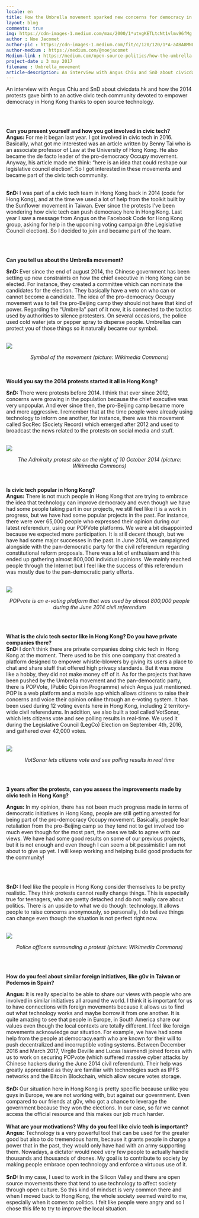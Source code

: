```yaml
---
locale: en
title: How the Umbrella movement sparked new concerns for democracy in Hong Kong
layout: blog
comments: true
img: https://cdn-images-1.medium.com/max/2000/1*utvgKETLtcNt1vlmv96fMg.png
author : Noe Jacomet
author-pic : https://cdn-images-1.medium.com/fit/c/120/120/1*A-aABA8MNLeKXIpYLu4IUA.jpeg
author-medium : https://medium.com/@noejacomet
Medium-link : https://medium.com/open-source-politics/how-the-umbrella-movement-sparked-new-concerns-for-democracy-in-hong-kong-49b3af23c928
project-date : 3 may 2017
filename : Umbrella_movement
article-description: An interview with Angus Chiu and SnD about civicdata.hk and how the 2014 protests gave birth to an active civic...
---
```


<div class = "blogcontent">


An interview with Angus Chiu and SnD about civicdata.hk and how the 2014 protests gave birth to an active civic tech community devoted to empower democracy in Hong Kong thanks to open source technology.

<br><br>

<b>Can you present yourself and how you got involved in civic tech?</b><br>
<b>Angus: </b>For me it began last year. I got involved in civic tech in 2016. Basically, what got me interested was an article written by Benny Tai who is an associate professor of Law at the University of Hong Kong. He also became the de facto leader of the pro-democracy Occupy movement. Anyway, his article made me think: “here is an idea that could reshape our legislative council election”. So I got interested in these movements and became part of the civic tech community.<br><br>

<b>SnD: </b>I was part of a civic tech team in Hong Kong back in 2014 (code for Hong Kong), and at the time we used a lot of help from the toolkit built by the Sunflower movement in Taiwan. Ever since the protests I’ve been wondering how civic tech can push democracy here in Hong Kong. Last year I saw a message from Angus on the Facebook Code for Hong Kong group, asking for help in the upcoming voting campaign (the Legislative Council election). So I decided to join and became part of the team.

<br><br>

<b>Can you tell us about the Umbrella movement?</b><br>

<b>SnD: </b>Ever since the end of august 2014, the Chinese government has been setting up new constraints on how the chief executive in Hong Kong can be elected. For instance, they created a committee which can nominate the candidates for the election. They basically have a veto on who can or cannot become a candidate. The idea of the pro-democracy Occupy movement was to tell the pro-Beijing camp they should not have that kind of power. Regarding the “Umbrella” part of it now, it is connected to the tactics used by authorities to silence protesters. On several occasions, the police used cold water jets or pepper spray to disperse people. Umbrellas can protect you of those things so it naturally became our symbol.

<br><img src = "https://cdn-images-1.medium.com/max/960/1*bLFIjTAqjz0COp5LDLK8ig.png"><br><center><i>Symbol of the movement (picture: Wikimedia Commons)</i></center><br><br>

<b>Would you say the 2014 protests started it all in Hong Kong?</b><br>

<b>SnD:</b> There were protests before 2014. I think that ever since 2012, concerns were growing in the population because the chief executive was very unpopular. And ever since then, the pro-Beijing camp became more and more aggressive. I remember that at the time people were already using technology to inform one another, for instance, there was this movement called SocRec (Society Record) which emerged after 2012 and used to broadcast the news related to the protests on social media and stuff.

<br><img src = "https://cdn-images-1.medium.com/max/960/1*5UMOT7D58hl9wH92vXkCEw.jpeg"><br><center><i>The Admiralty protest site on the night of 10 October 2014 (picture: Wikimedia Commons)</i></center>
<br><br>

<b>Is civic tech popular in Hong Kong?</b>
<br>
<b>Angus:</b> There is not much people in Hong Kong that are trying to embrace the idea that technology can improve democracy and even though we have had some people taking part in our projects, we still feel like it is a work in progress, but we have had some popular projects in the past. For instance, there were over 65,000 people who expressed their opinion during our latest referendum, using our POPVote platforms. We were a bit disappointed because we expected more participation. It is still decent though, but we have had some major successes in the past. In June 2014, we campaigned alongside with the pan-democratic party for the civil referendum regarding constitutional reform proposals. There was a lot of enthusiasm and this ended up gathering almost 800,000 individual opinions. We mainly reached people through the Internet but I feel like the success of this referendum was mostly due to the pan-democratic party efforts.

<br><img src = "https://cdn-images-1.medium.com/max/1200/1*894aolKryz-YhWTGep5i_w.png"><br><center><i>POPvote is an e-voting platform that was used by almost 800,000 people during the June 2014 civil referendum</i></center>

<br><br>

<b>What is the civic tech sector like in Hong Kong? Do you have private companies there?</b>
<br>
<b>SnD: </b>I don’t think there are private companies doing civic tech in Hong Kong at the moment. There used to be this one company that created a platform designed to empower whistle-blowers by giving its users a place to chat and share stuff that offered high privacy standards. But it was more like a hobby, they did not make money off of it. As for the projects that have been pushed by the Umbrella movement and the pan-democratic party, there is POPVote, (Public Opinion Programme) which Angus just mentioned. POP is a web platform and a mobile app which allows citizens to raise their concerns and voice their opinion online through an e-voting system. It has been used during 12 voting events here in Hong Kong, including 2 territory-wide civil referendums. In addition, we also built a tool called VotSonar, which lets citizens vote and see polling results in real-time. We used it during the Legislative Council (LegCo) Election on September 4th, 2016, and gathered over 42,000 votes.

<br><img src = "https://cdn-images-1.medium.com/max/1200/1*OI93kETHiKrutkQZ0UOzdg.png"><br><center><i>VotSonar lets citizens vote and see polling results in real time</i></center>

<br><br>


<b>3 years after the protests, can you assess the improvements made by civic tech in Hong Kong?</b><br>

<b>Angus: </b>In my opinion, there has not been much progress made in terms of democratic initiatives in Hong Kong, people are still getting arrested for being part of the pro-democracy Occupy movement. Basically, people fear retaliation from the pro-Beijing camp so they tend not to get involved too much even though for the most part, the ones we talk to agree with our views. We have had some good results on some of our previous projects, but it is not enough and even though I can seem a bit pessimistic I am not about to give up yet. I will keep working and helping build good products for the community!

<br><br>

<b>SnD: </b>I feel like the people in Hong Kong consider themselves to be pretty realistic. They think protests cannot really change things. This is especially true for teenagers, who are pretty detached and do not really care about politics. There is an upside to what we do though: technology. It allows people to raise concerns anonymously, so personally, I do believe things can change even though the situation is not perfect right now.

<br><img src = "https://cdn-images-1.medium.com/max/1200/1*-pQ8tN8ho6oHFHYt9Qdfaw.jpeg"><br><center><i>Police officers surrounding a protest (picture: Wikimedia Commons)</i></center>

<br><br>

<b>How do you feel about similar foreign initiatives, like g0v in Taiwan or Podemos in Spain?</b><br>

<b>Angus: </b>It is really special to be able to share our views with people who are involved in similar initiatives all around the world. I think it is important for us to have connections with foreign movements because it allows us to find out what technology works and maybe borrow it from one another. It is quite amazing to see that people in Europe, in South America share our values even though the local contexts are totally different. I feel like foreign movements acknowledge our situation. For example, we have had some help from the people at democracy.earth who are known for their will to push decentralized and incorruptible voting systems. Between December 2016 and March 2017, Virgile Deville and Lucas Isasmendi joined forces with us to work on securing POPvote (which suffered massive cyber attacks by Chinese hackers during the June 2014 civil referendum). Their help was greatly appreciated as they are familiar with technologies such as IPFS networks and the Bitcoin Blockchain, which allow secure votes storage.
<br><br>
<b>SnD: </b>Our situation here in Hong Kong is pretty specific because unlike you guys in Europe, we are not working with, but against our government. Even compared to our friends at g0v, who got a chance to leverage the government because they won the elections. In our case, so far we cannot access the official resource and this makes our job much harder.
<br><br>
<b>What are your motivations? Why do you feel like civic tech is important?</b><br>
<b>Angus:</b> Technology is a very powerful tool that can be used for the greater good but also to do tremendous harm, because it grants people in charge a power that in the past, they would only have had with an army supporting them. Nowadays, a dictator would need very few people to actually handle thousands and thousands of drones. My goal is to contribute to society by making people embrace open technology and enforce a virtuous use of it.
<br><br>
<b>SnD: </b>In my case, I used to work in the Silicon Valley and there are open source movements there that tend to use technology to affect society through open culture. So this kind of mindset is very common there and when I moved back to Hong Kong, the whole society seemed weird to me, especially when it comes to politics. I felt like people were angry and so I chose this life to try to improve the local situation.



</div>
